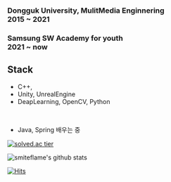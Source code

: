 ### Dongguk University, MulitMedia Enginnering <br> 2015 ~ 2021<br>
### Samsung SW Academy for youth <br>  2021 ~ now<br>

## Stack

- C++, 
- Unity, UnrealEngine
- DeapLearning, OpenCV, Python
<br>

- Java, Spring 배우는 중


[![solved.ac tier](http://mazassumnida.wtf/api/generate_badge?boj=lukigreen)](https://solved.ac/lukigreen)


![smiteflame's github stats](https://github-readme-stats.vercel.app/api?username=smiteflame&show_icons=true)


[![Hits](https://hits.seeyoufarm.com/api/count/incr/badge.svg?url=https%3A%2F%2Fgithub.com%2Fsmiteflame&count_bg=%2379C83D&title_bg=%23555555&icon=&icon_color=%23E7E7E7&title=hits&edge_flat=false)](https://hits.seeyoufarm.com)
